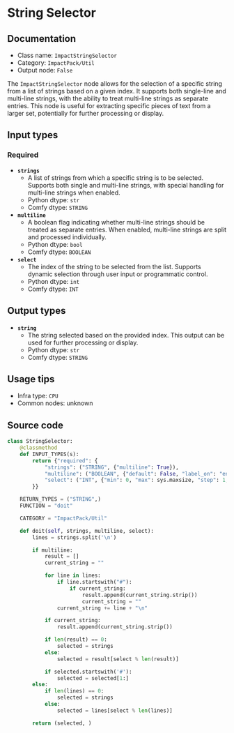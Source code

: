# String Selector
## Documentation
- Class name: `ImpactStringSelector`
- Category: `ImpactPack/Util`
- Output node: `False`

The `ImpactStringSelector` node allows for the selection of a specific string from a list of strings based on a given index. It supports both single-line and multi-line strings, with the ability to treat multi-line strings as separate entries. This node is useful for extracting specific pieces of text from a larger set, potentially for further processing or display.
## Input types
### Required
- **`strings`**
    - A list of strings from which a specific string is to be selected. Supports both single and multi-line strings, with special handling for multi-line strings when enabled.
    - Python dtype: `str`
    - Comfy dtype: `STRING`
- **`multiline`**
    - A boolean flag indicating whether multi-line strings should be treated as separate entries. When enabled, multi-line strings are split and processed individually.
    - Python dtype: `bool`
    - Comfy dtype: `BOOLEAN`
- **`select`**
    - The index of the string to be selected from the list. Supports dynamic selection through user input or programmatic control.
    - Python dtype: `int`
    - Comfy dtype: `INT`
## Output types
- **`string`**
    - The string selected based on the provided index. This output can be used for further processing or display.
    - Python dtype: `str`
    - Comfy dtype: `STRING`
## Usage tips
- Infra type: `CPU`
- Common nodes: unknown


## Source code
```python
class StringSelector:
    @classmethod
    def INPUT_TYPES(s):
        return {"required": {
            "strings": ("STRING", {"multiline": True}),
            "multiline": ("BOOLEAN", {"default": False, "label_on": "enabled", "label_off": "disabled"}),
            "select": ("INT", {"min": 0, "max": sys.maxsize, "step": 1, "default": 0}),
        }}

    RETURN_TYPES = ("STRING",)
    FUNCTION = "doit"

    CATEGORY = "ImpactPack/Util"

    def doit(self, strings, multiline, select):
        lines = strings.split('\n')

        if multiline:
            result = []
            current_string = ""

            for line in lines:
                if line.startswith("#"):
                    if current_string:
                        result.append(current_string.strip())
                        current_string = ""
                current_string += line + "\n"

            if current_string:
                result.append(current_string.strip())

            if len(result) == 0:
                selected = strings
            else:
                selected = result[select % len(result)]

            if selected.startswith('#'):
                selected = selected[1:]
        else:
            if len(lines) == 0:
                selected = strings
            else:
                selected = lines[select % len(lines)]

        return (selected, )

```
